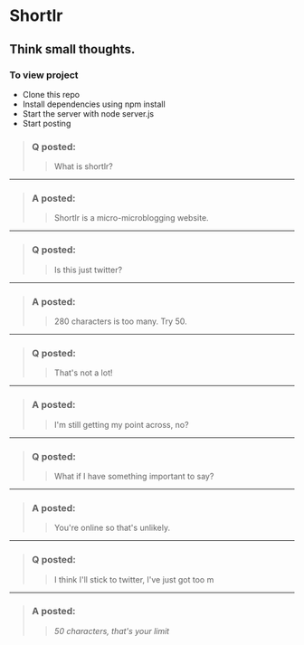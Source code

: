 # Shortlr

## Think small thoughts.

### To view project
- Clone this repo
- Install dependencies using npm install
- Start the server with node server.js
- Start posting

> ### Q posted:
>
> > What is shortlr?

---

> ### A posted:
>
> > Shortlr is a micro-microblogging website.

---

> ### Q posted:
>
> > Is this just twitter?

---

> ### A posted:
>
> > 280 characters is too many. Try 50.

---

> ### Q posted:
>
> > That's not a lot!

---

> ### A posted:
>
> > I'm still getting my point across, no?

---

> ### Q posted:
>
> > What if I have something important to say?

---

> ### A posted:
>
> > You're online so that's unlikely.

---

> ### Q posted:
>
> > I think I'll stick to twitter, I've just got too m

---

> ### A posted:
>
> > _50 characters, that's your limit_


